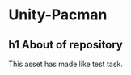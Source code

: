 # Unity-Pacman

h1 About of repository
-----------------------------------
This asset has made like test task. 
